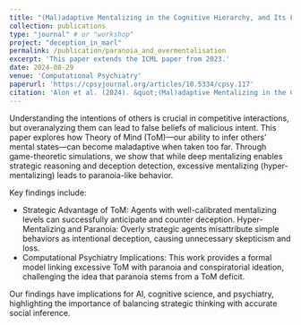 ```yaml
---
title: "(Mal)adaptive Mentalizing in the Cognitive Hierarchy, and Its Link to Paranoia"
collection: publications
type: "journal" # or "workshop"
project: "deception_in_marl"
permalink: /publication/paranoia_and_overmentalisation
excerpt: 'This paper extends the ICML paper from 2023.'
date: 2024-08-29
venue: 'Computational Psychiatry'
paperurl: 'https://cpsyjournal.org/articles/10.5334/cpsy.117'
citation: 'Alon et al. (2024). &quot;(Mal)adaptive Mentalizing in the Cognitive Hierarchy, and Its Link to Paranoia &quot; <i>Computational Psychiatry 8-1</i>'
---
```


Understanding the intentions of others is crucial in competitive interactions, but overanalyzing them can lead to false beliefs of malicious intent. This paper explores how Theory of Mind (ToM)—our ability to infer others’ mental states—can become maladaptive when taken too far. Through game-theoretic simulations, we show that while deep mentalizing enables strategic reasoning and deception detection, excessive mentalizing (hyper-mentalizing) leads to paranoia-like behavior.

Key findings include:

* Strategic Advantage of ToM: Agents with well-calibrated mentalizing levels can successfully anticipate and counter deception.
Hyper-Mentalizing and Paranoia: Overly strategic agents misattribute simple behaviors as intentional deception, causing unnecessary skepticism and loss.
* Computational Psychiatry Implications: This work provides a formal model linking excessive ToM with paranoia and conspiratorial ideation, challenging the idea that paranoia stems from a ToM deficit.

Our findings have implications for AI, cognitive science, and psychiatry, highlighting the importance of balancing strategic thinking with accurate social inference.